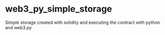 # web3_py_simple_storage

Simple storage created with solidity and executing the contract with python and web3.py 
